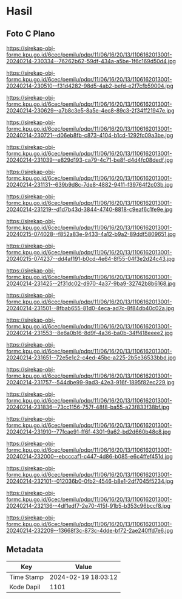 # Hasil

## Foto C Plano

https://sirekap-obj-formc.kpu.go.id/6cec/pemilu/pdpr/11/06/16/20/13/1106162013001-20240214-230334--76262b62-59df-434a-a5be-1f6c169d50d4.jpg

https://sirekap-obj-formc.kpu.go.id/6cec/pemilu/pdpr/11/06/16/20/13/1106162013001-20240214-230510--f31d4282-98d5-4ab2-befd-e2f7cfb59004.jpg

https://sirekap-obj-formc.kpu.go.id/6cec/pemilu/pdpr/11/06/16/20/13/1106162013001-20240214-230629--a7b8c3e5-8a5e-4ec8-89c3-2f34ff21947e.jpg

https://sirekap-obj-formc.kpu.go.id/6cec/pemilu/pdpr/11/06/16/20/13/1106162013001-20240214-230721--d06eb8fb-c873-4104-b1cd-1292fc09a3be.jpg

https://sirekap-obj-formc.kpu.go.id/6cec/pemilu/pdpr/11/06/16/20/13/1106162013001-20240214-231039--e829d193-ca79-4c71-be8f-d4d4fc08dedf.jpg

https://sirekap-obj-formc.kpu.go.id/6cec/pemilu/pdpr/11/06/16/20/13/1106162013001-20240214-231131--639b9d8c-7de8-4882-9411-f39764f2c03b.jpg

https://sirekap-obj-formc.kpu.go.id/6cec/pemilu/pdpr/11/06/16/20/13/1106162013001-20240214-231219--d1d7b43d-3844-4740-8818-c9eaf6c1fe9e.jpg

https://sirekap-obj-formc.kpu.go.id/6cec/pemilu/pdpr/11/06/16/20/13/1106162013001-20240215-074028--f852a83e-9433-4a12-b9a2-89ddf5809651.jpg

https://sirekap-obj-formc.kpu.go.id/6cec/pemilu/pdpr/11/06/16/20/13/1106162013001-20240215-074237--dd4af191-b0cd-4e64-8f55-04f3e2d24c43.jpg

https://sirekap-obj-formc.kpu.go.id/6cec/pemilu/pdpr/11/06/16/20/13/1106162013001-20240214-231425--2f31dc02-d970-4a37-9ba9-32742b8b6168.jpg

https://sirekap-obj-formc.kpu.go.id/6cec/pemilu/pdpr/11/06/16/20/13/1106162013001-20240214-231501--8fbab655-81d0-4eca-ad7c-8f84db40c02a.jpg

https://sirekap-obj-formc.kpu.go.id/6cec/pemilu/pdpr/11/06/16/20/13/1106162013001-20240214-231553--8e6a0b16-8d9f-4a36-ba0b-34ff418eeee2.jpg

https://sirekap-obj-formc.kpu.go.id/6cec/pemilu/pdpr/11/06/16/20/13/1106162013001-20240214-231651--72e5e1c2-c4ed-45bc-a225-2b5e36533bbd.jpg

https://sirekap-obj-formc.kpu.go.id/6cec/pemilu/pdpr/11/06/16/20/13/1106162013001-20240214-231757--544dbe99-9ad3-42e3-916f-1895f82ec229.jpg

https://sirekap-obj-formc.kpu.go.id/6cec/pemilu/pdpr/11/06/16/20/13/1106162013001-20240214-231836--73cc1156-757f-48f8-ba55-a23f833f38bf.jpg

https://sirekap-obj-formc.kpu.go.id/6cec/pemilu/pdpr/11/06/16/20/13/1106162013001-20240214-231910--77fcae91-ff6f-4301-9a62-bd2d660b48c8.jpg

https://sirekap-obj-formc.kpu.go.id/6cec/pemilu/pdpr/11/06/16/20/13/1106162013001-20240214-232000--ebcccaf1-c447-4d86-b085-e6c4ffef451d.jpg

https://sirekap-obj-formc.kpu.go.id/6cec/pemilu/pdpr/11/06/16/20/13/1106162013001-20240214-232101--012036b0-0fb2-4546-b8e1-2df7045f5234.jpg

https://sirekap-obj-formc.kpu.go.id/6cec/pemilu/pdpr/11/06/16/20/13/1106162013001-20240214-232136--4df1edf7-2e70-415f-91b5-b353c96bccf8.jpg

https://sirekap-obj-formc.kpu.go.id/6cec/pemilu/pdpr/11/06/16/20/13/1106162013001-20240214-232209--13668f3c-873c-4dde-bf72-2ae240ffd7e6.jpg


## Metadata

| Key        | Value               |
| ---------- | ------------------- |
| Time Stamp | 2024-02-19 18:03:12 |
| Kode Dapil | 1101                |



